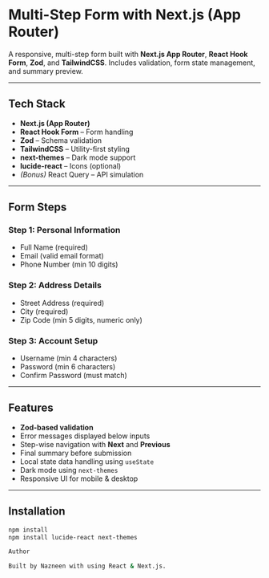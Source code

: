 #  Multi-Step Form with Next.js (App Router)

A responsive, multi-step form built with **Next.js App Router**, **React Hook Form**, **Zod**, and **TailwindCSS**. Includes validation, form state management, and summary preview.

---

##  Tech Stack

- **Next.js (App Router)**
- **React Hook Form** – Form handling
- **Zod** – Schema validation
- **TailwindCSS** – Utility-first styling
- **next-themes** – Dark mode support
- **lucide-react** – Icons (optional)
- *(Bonus)* React Query  – API simulation

---

##  Form Steps

###  Step 1: Personal Information
- Full Name (required)
- Email (valid email format)
- Phone Number (min 10 digits)

###  Step 2: Address Details
- Street Address (required)
- City (required)
- Zip Code (min 5 digits, numeric only)

###  Step 3: Account Setup
- Username (min 4 characters)
- Password (min 6 characters)
- Confirm Password (must match)

---

##  Features

-  **Zod-based validation**
-  Error messages displayed below inputs
-  Step-wise navigation with **Next** and **Previous**
-  Final summary before submission
-  Local state data handling using `useState`
-  Dark mode using `next-themes`
-  Responsive UI for mobile & desktop

---

##  Installation

```bash
npm install
npm install lucide-react next-themes

Author

Built by Nazneen with using React & Next.js.
